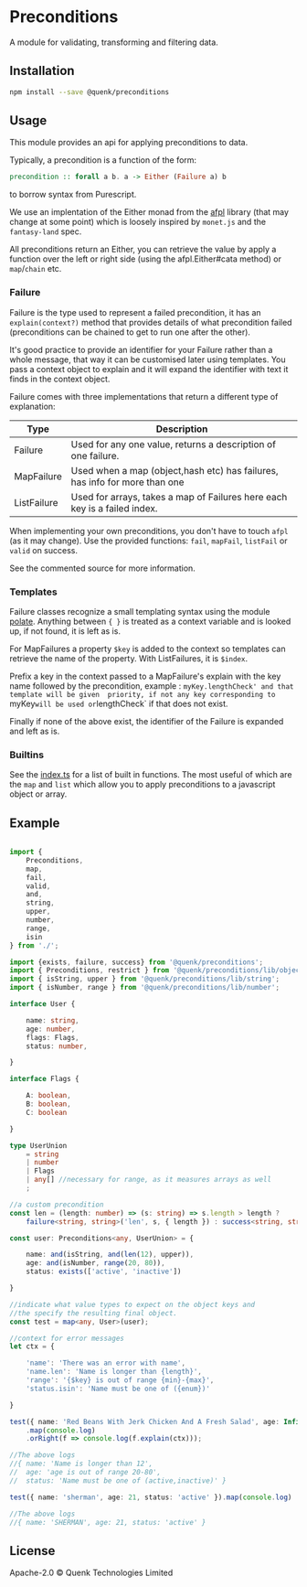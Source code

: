 # Preconditions

A module for validating, transforming and filtering data.

## Installation

```bash
npm install --save @quenk/preconditions
```
## Usage

This module provides an api for applying preconditions to data.

Typically, a precondition is a function of the form:

```haskell
precondition :: forall a b. a -> Either (Failure a) b 

```
to borrow syntax from Purescript.

We use an implentation of the Either monad from the
[afpl](https://github.com/metasansana/afpl) library (that may change at some point) 
which is loosely inspired by `monet.js` and the `fantasy-land` spec.

All preconditions return an Either, you can retrieve the value by apply
a function over the left or right side (using the afpl.Either#cata method) 
or `map`/`chain` etc.

### Failure

Failure is the type used to represent a failed precondition,
it has an `explain(context?)` method that provides details of what precondition failed
(preconditions can be chained to get to run one after the other).

It's good practice to provide an identifier for your Failure rather than a whole
message, that way it can be customised later using templates. You pass
a context object to explain and it will expand the identifier with text
it finds in the context object.

Failure comes with three implementations that return a different type of explanation:

 Type         | Description                      
 ------------ | ---------------------------------
 Failure      | Used for any one value, returns a description of one failure.      
 MapFailure   | Used when a map (object,hash etc) has failures, has info for more than one                         
 ListFailure  | Used for arrays, takes a map of Failures here each key is a failed index.              

When implementing your own preconditions, you don't have to touch `afpl` (as it may change).
Use the provided functions: `fail`, `mapFail`, `listFail` or `valid` on success.

See the commented source for more information.

### Templates

Failure classes recognize a small templating syntax using the module
[polate](https://github.com/quenktechnologies/polate). Anything between `{ }` is 
treated as a context variable and is looked up, if not found, it is left as is.

For MapFailures a property `$key` is added to the context so templates can retrieve 
the name of the property. With ListFailures, it is `$index`.  

Prefix a key in the context passed to a MapFailure's explain with the key name followed
by the precondition, example : `myKey.lengthCheck' and that template will be given 
priority, if not any key corresponding to `myKey` will be used or `lengthCheck` if 
that does not exist. 

Finally if none of the above exist, the identifier of the Failure is expanded and left as is.

### Builtins

See the [index.ts](index.ts) for a list of built in functions.
The most useful of which are the `map` and `list` which allow you to apply
preconditions to a javascript object or array.

## Example

```typescript

import {
    Preconditions,
    map,
    fail,
    valid,
    and,
    string,
    upper,
    number,
    range,
    isin
} from './';

import {exists, failure, success} from '@quenk/preconditions';
import { Preconditions, restrict } from '@quenk/preconditions/lib/object';
import { isString, upper } from '@quenk/preconditions/lib/string';
import { isNumber, range } from '@quenk/preconditions/lib/number';

interface User {

    name: string,
    age: number,
    flags: Flags,
    status: number,

}

interface Flags {

    A: boolean,
    B: boolean,
    C: boolean

}

type UserUnion
    = string
    | number
    | Flags
    | any[] //necessary for range, as it measures arrays as well
    ;

//a custom precondition
const len = (length: number) => (s: string) => s.length > length ?
    failure<string, string>('len', s, { length }) : success<string, string>(s);

const user: Preconditions<any, UserUnion> = {

    name: and(isString, and(len(12), upper)),
    age: and(isNumber, range(20, 80)),
    status: exists(['active', 'inactive'])

}

//indicate what value types to expect on the object keys and
//the specify the resulting final object.
const test = map<any, User>(user);

//context for error messages
let ctx = {

    'name': 'There was an error with name',
    'name.len': 'Name is longer than {length}',
    'range': '{$key} is out of range {min}-{max}',
    'status.isin': 'Name must be one of ({enum})'

}

test({ name: 'Red Beans With Jerk Chicken And A Fresh Salad', age: Infinity })
    .map(console.log)
    .orRight(f => console.log(f.explain(ctx)));

//The above logs 
//{ name: 'Name is longer than 12',
//  age: 'age is out of range 20-80',
//  status: 'Name must be one of (active,inactive)' }

test({ name: 'sherman', age: 21, status: 'active' }).map(console.log)

//The above logs
//{ name: 'SHERMAN', age: 21, status: 'active' }

```
## License

Apache-2.0 © Quenk Technologies Limited
